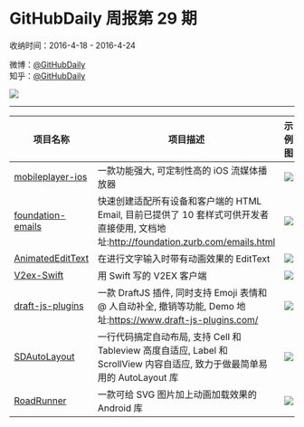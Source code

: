 # GitHubDaily 周报第 29 期

收纳时间：2016-4-18 - 2016-4-24

微博：[@GitHubDaily](https://weibo.com/GitHubDaily)    
知乎：[@GitHubDaily](https://www.zhihu.com/people/githubdaily)

![](https://raw.githubusercontent.com/GitHubDaily/GitHubDaily/master/assets/weixin.png)

---

项目名称 | 项目描述 | 示例图 | 微博
--- | --- | --- | ---
[mobileplayer-ios](https://github.com/mobileplayer/mobileplayer-ios) | 一款功能强大, 可定制性高的 iOS 流媒体播放器 | ![](http://ww2.sinaimg.cn/large/006fiYtfjw1f2clta42k9g30m80cie84.gif) | [![](https://raw.githubusercontent.com/GitHubDaily/GitHubDaily/master/assets/sina_logo.png)](https://weibo.com/5722964389/DstYFgCyr)
[foundation-emails](https://github.com/zurb/foundation-emails) | 快速创建适配所有设备和客户端的 HTML Email, 目前已提供了 10 套样式可供开发者直接使用, 文档地址:http://foundation.zurb.com/emails.html | ![](http://ww1.sinaimg.cn/large/006fiYtfjw1f2cgch42g7j31kg10gn7m.jpg) | [![](https://raw.githubusercontent.com/GitHubDaily/GitHubDaily/master/assets/sina_logo.png)](https://weibo.com/5722964389/Dskyb3JSJ)
[AnimatedEditText](https://github.com/alphamu/AnimatedEditText) | 在进行文字输入时带有动画效果的 EditText | ![](http://ww2.sinaimg.cn/large/006fiYtfjw1f2cgd9mbmmg305o0a0770.gif) | [![](https://raw.githubusercontent.com/GitHubDaily/GitHubDaily/master/assets/sina_logo.png)](https://weibo.com/5722964389/Dsb7Fz3Gf)
[V2ex-Swift](https://github.com/Finb/V2ex-Swift2) | 用 Swift 写的 V2EX 客户端 | ![](http://ww3.sinaimg.cn/large/006fiYtfjw1f2clrhmc4lj30af0ijq3y.jpg) | [![](https://raw.githubusercontent.com/GitHubDaily/GitHubDaily/master/assets/sina_logo.png)](https://weibo.com/5722964389/Ds1HbB16s)
[draft-js-plugins](https://github.com/draft-js-plugins/draft-js-plugins) | 一款 DraftJS 插件, 同时支持 Emoji 表情和 @ 人自动补全, 撤销等功能, Demo 地址:https://www.draft-js-plugins.com/ | ![](http://ww4.sinaimg.cn/large/006fiYtfjw1f2cg7g6tljg307s0b4qt2.gif) | [![](https://raw.githubusercontent.com/GitHubDaily/GitHubDaily/master/assets/sina_logo.png)](https://weibo.com/5722964389/DrSgGsAE2)
[SDAutoLayout](https://github.com/gsdios/SDAutoLayout) | 一行代码搞定自动布局, 支持 Cell 和 Tableview 高度自适应, Label 和 ScrollView 内容自适应, 致力于做最简单易用的 AutoLayout 库 | ![](http://ww2.sinaimg.cn/large/006fiYtfjw1f2cgasat1lg306e0b4u0x.gif) | [![](https://raw.githubusercontent.com/GitHubDaily/GitHubDaily/master/assets/sina_logo.png)](https://weibo.com/5722964389/DrIQbBp7v)
[RoadRunner](https://github.com/glomadrian/RoadRunner) | 一款可给 SVG 图片加上动画加载效果的 Android 库 | ![](http://ww2.sinaimg.cn/large/006fiYtfjw1f2cfcm56cig30qo1bfqev.gif) | [![](https://raw.githubusercontent.com/GitHubDaily/GitHubDaily/master/assets/sina_logo.png)](https://weibo.com/5722964389/Drzng6FjT)
